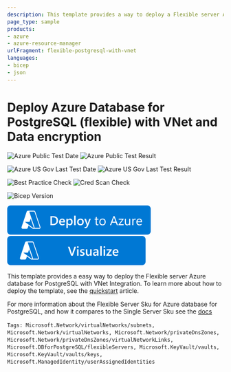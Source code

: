 ```yaml
---
description: This template provides a way to deploy a Flexible server Azure database for PostgreSQL with VNet integration.
page_type: sample
products:
- azure
- azure-resource-manager
urlFragment: flexible-postgresql-with-vnet
languages:
- bicep
- json
---
```

# Deploy Azure Database for PostgreSQL (flexible) with VNet and Data encryption

![Azure Public Test Date](https://azurequickstartsservice.blob.core.windows.net/badges/quickstarts/microsoft.dbforpostgresql/flexible-postgresql-with-vnet-dataencryption/PublicLastTestDate.svg)
![Azure Public Test Result](https://azurequickstartsservice.blob.core.windows.net/badges/quickstarts/microsoft.dbforpostgresql/flexible-postgresql-with-vnet-dataencryption/PublicDeployment.svg)

![Azure US Gov Last Test Date](https://azurequickstartsservice.blob.core.windows.net/badges/quickstarts/microsoft.dbforpostgresql/flexible-postgresql-with-vnet-dataencryption/FairfaxLastTestDate.svg)
![Azure US Gov Last Test Result](https://azurequickstartsservice.blob.core.windows.net/badges/quickstarts/microsoft.dbforpostgresql/flexible-postgresql-with-vnet-dataencryption/FairfaxDeployment.svg)

![Best Practice Check](https://azurequickstartsservice.blob.core.windows.net/badges/quickstarts/microsoft.dbforpostgresql/flexible-postgresql-with-vnet-dataencryption/BestPracticeResult.svg)
![Cred Scan Check](https://azurequickstartsservice.blob.core.windows.net/badges/quickstarts/microsoft.dbforpostgresql/flexible-postgresql-with-vnet-dataencryption/CredScanResult.svg)

![Bicep Version](https://azurequickstartsservice.blob.core.windows.net/badges/quickstarts/microsoft.dbforpostgresql/flexible-postgresql-with-vnet-dataencryption/BicepVersion.svg)

[![Deploy To Azure](https://raw.githubusercontent.com/Azure/azure-quickstart-templates/master/1-CONTRIBUTION-GUIDE/images/deploytoazure.svg?sanitize=true)](https://portal.azure.com/#create/Microsoft.Template/uri/https%3A%2F%2Fraw.githubusercontent.com%2FAzure%2Fazure-quickstart-templates%2Fmaster%2Fquickstarts%2Fmicrosoft.dbforpostgresql%2Fflexible-postgresql-with-vnet-dataencryption%2Fazuredeploy.json)
[![Visualize](https://raw.githubusercontent.com/Azure/azure-quickstart-templates/master/1-CONTRIBUTION-GUIDE/images/visualizebutton.svg?sanitize=true)](http://armviz.io/#/?load=https%3A%2F%2Fraw.githubusercontent.com%2FAzure%2Fazure-quickstart-templates%2Fmaster%2Fquickstarts%2Fmicrosoft.dbforpostgresql%2Fflexible-postgresql-with-vnet-dataencryption%2Fazuredeploy.json)

This template provides a easy way to deploy the Flexible server Azure database for PostgreSQL with VNet Integration. To learn more about how to deploy the template, see the [quickstart](https://docs.microsoft.com/azure/postgresql/flexible-server/quickstart-create-arm-template) article.

For more information about the Flexible Server Sku for Azure database for PostgreSQL, and how it compares to the Single Server Sku see the [docs](https://docs.microsoft.com/azure/postgresql/select-right-deployment-type)

`Tags: Microsoft.Network/virtualNetworks/subnets, Microsoft.Network/virtualNetworks, Microsoft.Network/privateDnsZones, Microsoft.Network/privateDnsZones/virtualNetworkLinks, Microsoft.DBforPostgreSQL/flexibleServers, Microsoft.KeyVault/vaults, Microsoft.KeyVault/vaults/keys, Microsoft.ManagedIdentity/userAssignedIdentities`
